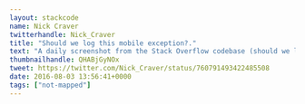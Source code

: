 ```yaml
---
layout: stackcode
name: Nick Craver
twitterhandle: Nick_Craver
title: "Should we log this mobile exception?."
text: "A daily screenshot from the Stack Overflow codebase (should we log this mobile exception?). "
thumbnailhandle: QHABjGyNOx
tweet: https://twitter.com/Nick_Craver/status/760791493422485508
date: 2016-08-03 13:56:41+0000
tags: ["not-mapped"]
---
```

